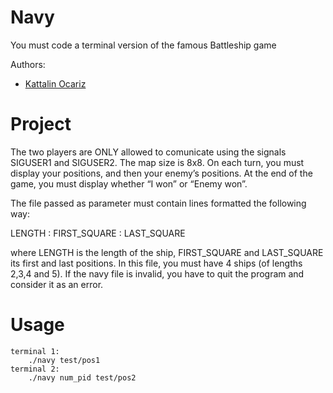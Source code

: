 # Navy
You must code a terminal version of the famous Battleship game

Authors:
* [Kattalin Ocariz](https://github.com/kocariz)
# Project
The two players are ONLY allowed to comunicate using the signals SIGUSER1 and SIGUSER2.
The map size is 8x8. On each turn, you must display your positions, and then your enemy’s positions.
At the end of the game, you must display whether “I won” or “Enemy won”.

The file passed as parameter must contain lines formatted the following way:

LENGTH : FIRST_SQUARE : LAST_SQUARE

where LENGTH is the length of the ship, FIRST_SQUARE and LAST_SQUARE its first and last positions.
In this file, you must have 4 ships (of lengths 2,3,4 and 5).
If the navy file is invalid, you have to quit the program and consider it as an error.
# Usage
```
terminal 1:
    ./navy test/pos1
terminal 2:
    ./navy num_pid test/pos2
```